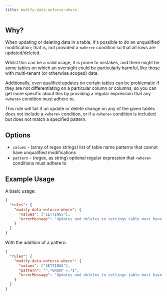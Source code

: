 ```yaml
---
title: modify-data-enforce-where
---
```


## Why?

When updating or deleting data in a table, it's possible to do an unqualified modification; that is, not provided a `<where>` condition so that all rows are updated/deleted.

Whilst this can be a valid usage, it is prone to mistakes, and there might be some tables on which an oversight could be particularly harmful, like those with multi-tenant (or otherwise scoped) data.

Additionally, even qualified updates on certain tables can be problematic if they are not differentiating on a particular column or columns, so you can get more specific about this by providing a regular expression that any `<where>` condition must adhere to.

This rule will fail if an update or delete change on any of the given tables does not include a `<where>` condition, or if a `<where>` condition is included but does not match a specified pattern.

## Options

- `values` - (array of regex strings) list of table name patterns that cannot have unqualified modifications
- `pattern` - (regex, as string) optional regular expression that `<where>` conditions must adhere to

## Example Usage

A basic usage:

```json
{
  "rules": {
    "modify-data-enforce-where": {
      "values": ["SETTINGS"],
      "errorMessage": "Updates and deletes to settings table must have a where condition"
    }
  }
}
```

With the addition of a pattern:

```json
{
  "rules": {
    "modify-data-enforce-where": {
      "values": ["SETTINGS"],
      "pattern": "^.*GROUP =.*$",
      "errorMessage": "Updates and deletes to settings table must have a where condition that references group column"
    }
  }
}
```
